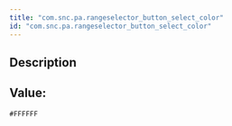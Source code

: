 ```yaml
---
title: "com.snc.pa.rangeselector_button_select_color"
id: "com.snc.pa.rangeselector_button_select_color"
---
```

## Description



## Value: 
```
#FFFFFF
```